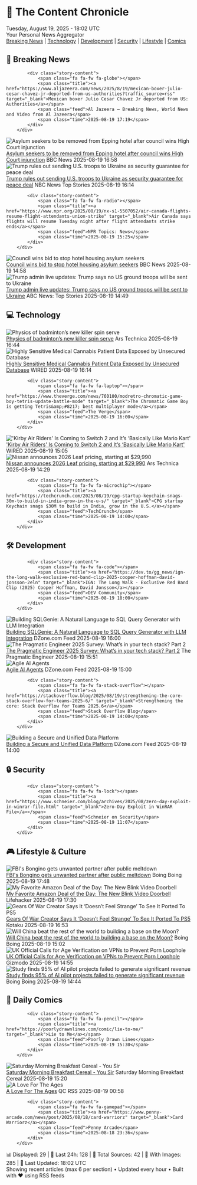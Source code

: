 <!-- Processing 54 RSS feeds at 2025-08-19 18:01:57 UTC -->
<!-- Processing: XKCD -->
<!-- Processing: Poorly Drawn Lines -->
<!-- Processing: Dilbert -->
<!-- Processing: CNN Top Stories -->
<!-- Processing: CNN Breaking News -->
<!-- Processing: BBC World News -->
<!-- Processing: BBC Breaking News -->
<!-- Processing: Al Jazeera Breaking News -->
<!-- Processing: CBC News -->
<!-- Error processing https://rss.cbc.ca/lineup/topstories.xml: The read operation timed out -->
<!-- Processing: Sky News World -->
<!-- Processing: Slashdot -->
<!-- Processing: Lobsters Python -->
<!-- Processing: Dev.to -->
<!-- Processing: Linux.com -->
<!-- Processing: Red Hat Blog -->
<!-- Processing: Ubuntu Blog -->
<!-- Processing: GitHub Blog -->
<!-- Processing: GitLab Blog -->
<!-- Processing: Martin Fowler -->
<!-- Processing: Coding Horror -->
<!-- Processing: The Pragmatic Engineer -->
<!-- Processing: Lifehacker -->
<!-- Processing: Kotaku -->
<!-- Processing: Boing Boing -->
<!-- Processing: Schneier on Security -->
<!-- Generated 10 new posts out of 25 feeds processed -->
<div class="newspaper-header">
    <h1 class="newspaper-title">📰 The Content Chronicle</h1>
    <div class="newspaper-date">Tuesday, August 19, 2025 - 18:02 UTC</div>
    <div class="newspaper-subtitle">Your Personal News Aggregator</div>
</div>

<div class="newspaper-nav">
    <a href="#breaking">Breaking News</a> |
    <a href="#tech">Technology</a> |
    <a href="#dev">Development</a> |
    <a href="#security">Security</a> |
    <a href="#lifestyle">Lifestyle</a> |
    <a href="#webcomics">Comics</a>
</div>

<div class="news-section breaking-news" id="breaking">
<h2 class="section-header">🚨 Breaking News</h2>
<div class="stories-container">
<div class="story">
            
            <div class="story-content">
                <span class="fa fa-fw fa-globe"></span>
                <span class="title"><a href="https://www.aljazeera.com/news/2025/8/19/mexican-boxer-julio-cesar-chavez-jr-deported-from-us-authorities?traffic_source=rss" target="_blank">Mexican boxer Julio Cesar Chavez Jr deported from US: Authorities</a></span>
                <span class="feed">Al Jazeera – Breaking News, World News and Video from Al Jazeera</span>
                <span class="time">2025-08-19 17:19</span>
            </div>
        </div>
<div class="story">
            <img src="https://ichef.bbci.co.uk/ace/standard/240/cpsprodpb/52ea/live/ef444390-659b-11f0-9860-39ad79010224.jpg" alt="Asylum seekers to be removed from Epping hotel after council wins High Court injunction" class="story-image" loading="lazy" onerror="this.style.display='none'">
            <div class="story-content">
                <span class="fa fa-fw fa-flag"></span>
                <span class="title"><a href="https://www.bbc.com/news/articles/cy98gdnrl7lo?at_medium=RSS&at_campaign=rss" target="_blank">Asylum seekers to be removed from Epping hotel after council wins High Court injunction</a></span>
                <span class="feed">BBC News</span>
                <span class="time">2025-08-19 16:58</span>
            </div>
        </div>
<div class="story">
            <img src="https://media-cldnry.s-nbcnews.com/image/upload/t_fit_1500w/mpx/2704722219/2025_08/1755620069025_now_daily_a_alcindor_trump_troops_ukr_250819_1920x1080-r8q1rs.jpg" alt="Trump rules out sending U.S. troops to Ukraine as security guarantee for peace deal" class="story-image" loading="lazy" onerror="this.style.display='none'">
            <div class="story-content">
                <span class="fa fa-fw fa-broadcast-tower"></span>
                <span class="title"><a href="https://www.nbcnews.com/now/video/trump-rules-out-sending-u-s-troops-to-ukraine-as-security-guarantee-for-peace-deal-245282885882" target="_blank">Trump rules out sending U.S. troops to Ukraine as security guarantee for peace deal</a></span>
                <span class="feed">NBC News Top Stories</span>
                <span class="time">2025-08-19 16:14</span>
            </div>
        </div>
<div class="story">
            
            <div class="story-content">
                <span class="fa fa-fw fa-radio"></span>
                <span class="title"><a href="https://www.npr.org/2025/08/19/nx-s1-5507052/air-canada-flights-resume-flight-attendants-union-strike" target="_blank">Air Canada says flights will resume Tuesday night after flight attendants strike ends</a></span>
                <span class="feed">NPR Topics: News</span>
                <span class="time">2025-08-19 15:25</span>
            </div>
        </div>
<div class="story">
            <img src="https://ichef.bbci.co.uk/ace/standard/240/cpsprodpb/0f2c/live/60f697b0-1203-11ef-82e8-cd354766a224.png" alt="Council wins bid to stop hotel housing asylum seekers" class="story-image" loading="lazy" onerror="this.style.display='none'">
            <div class="story-content">
                <span class="fa fa-fw fa-flag"></span>
                <span class="title"><a href="https://www.bbc.com/news/articles/cy98gdnrl7lo?at_medium=RSS&at_campaign=rss" target="_blank">Council wins bid to stop hotel housing asylum seekers</a></span>
                <span class="feed">BBC News</span>
                <span class="time">2025-08-19 14:58</span>
            </div>
        </div>
<div class="story">
            <img src="https://s.abcnews.com/images/US/donald-trump-4-gty-gmh-250819_1755609953435_hpMain_4x3t_384.jpg" alt="Trump admin live updates: Trump says no US ground troops will be sent to Ukraine" class="story-image" loading="lazy" onerror="this.style.display='none'">
            <div class="story-content">
                <span class="fa fa-fw fa-tv"></span>
                <span class="title"><a href="https://abcnews.go.com/Politics/live-updates/trump-admin-live-updates/?id=124734940" target="_blank">Trump admin live updates: Trump says no US ground troops will be sent to Ukraine</a></span>
                <span class="feed">ABC News: Top Stories</span>
                <span class="time">2025-08-19 14:49</span>
            </div>
        </div>
</div>
</div>
<div class="news-section tech-news" id="tech">
<h2 class="section-header">💻 Technology</h2>
<div class="stories-container">
<div class="story">
            <img src="https://cdn.arstechnica.net/wp-content/uploads/2025/08/badminton1-500x500-1755543561.jpg" alt="Physics of badminton’s new killer spin serve" class="story-image" loading="lazy" onerror="this.style.display='none'">
            <div class="story-content">
                <span class="fa fa-fw fa-cog"></span>
                <span class="title"><a href="https://arstechnica.com/science/2025/08/physics-of-badmintons-new-killer-spin-serve/" target="_blank">Physics of badminton’s new killer spin serve</a></span>
                <span class="feed">Ars Technica</span>
                <span class="time">2025-08-19 16:44</span>
            </div>
        </div>
<div class="story">
            <img src="https://media.wired.com/photos/689e56af26c500411f5d07b3/master/pass/Security_weedcard_GettyImages-1466383594.jpg" alt="Highly Sensitive Medical Cannabis Patient Data Exposed by Unsecured Database" class="story-image" loading="lazy" onerror="this.style.display='none'">
            <div class="story-content">
                <span class="fa fa-fw fa-bolt"></span>
                <span class="title"><a href="https://www.wired.com/story/highly-sensitive-medical-cannabis-patient-data-exposed-by-unsecured-database/" target="_blank">Highly Sensitive Medical Cannabis Patient Data Exposed by Unsecured Database</a></span>
                <span class="feed">WIRED</span>
                <span class="time">2025-08-19 16:14</span>
            </div>
        </div>
<div class="story">
            
            <div class="story-content">
                <span class="fa fa-fw fa-laptop"></span>
                <span class="title"><a href="https://www.theverge.com/news/760100/modretro-chromatic-game-boy-tetris-update-battle-mode" target="_blank">The Chromatic Game Boy is getting Tetris&amp;#8217; best multiplayer mode</a></span>
                <span class="feed">The Verge</span>
                <span class="time">2025-08-19 16:00</span>
            </div>
        </div>
<div class="story">
            <img src="https://media.wired.com/photos/68a3997a3892a70a1366475d/master/pass/Switch2_16x9_KirbyAirRiders_Art.jpg" alt="&#x27;Kirby Air Riders&#x27; Is Coming to Switch 2 and It’s ‘Basically Like Mario Kart&#x27;" class="story-image" loading="lazy" onerror="this.style.display='none'">
            <div class="story-content">
                <span class="fa fa-fw fa-bolt"></span>
                <span class="title"><a href="https://www.wired.com/story/kirby-air-riders-is-coming-to-switch-2-and-its-basically-like-mario-kart/" target="_blank">&#x27;Kirby Air Riders&#x27; Is Coming to Switch 2 and It’s ‘Basically Like Mario Kart&#x27;</a></span>
                <span class="feed">WIRED</span>
                <span class="time">2025-08-19 15:05</span>
            </div>
        </div>
<div class="story">
            <img src="https://cdn.arstechnica.net/wp-content/uploads/2025/06/250308_All-new_Nissan_LEAF_Dynamic_Pictures_02-500x500-1755612763.jpg" alt="Nissan announces 2026 Leaf pricing, starting at $29,990" class="story-image" loading="lazy" onerror="this.style.display='none'">
            <div class="story-content">
                <span class="fa fa-fw fa-cog"></span>
                <span class="title"><a href="https://arstechnica.com/cars/2025/08/nissan-announces-2026-leaf-pricing-starting-at-29990/" target="_blank">Nissan announces 2026 Leaf pricing, starting at $29,990</a></span>
                <span class="feed">Ars Technica</span>
                <span class="time">2025-08-19 14:29</span>
            </div>
        </div>
<div class="story">
            
            <div class="story-content">
                <span class="fa fa-fw fa-microchip"></span>
                <span class="title"><a href="https://techcrunch.com/2025/08/19/cpg-startup-keychain-snags-30m-to-build-in-india-grow-in-the-u-s/" target="_blank">CPG startup Keychain snags $30M to build in India, grow in the U.S.</a></span>
                <span class="feed">TechCrunch</span>
                <span class="time">2025-08-19 14:00</span>
            </div>
        </div>
</div>
</div>
<div class="news-section dev-news" id="dev">
<h2 class="section-header">🛠️ Development</h2>
<div class="stories-container">
<div class="story">
            
            <div class="story-content">
                <span class="fa fa-fw fa-code"></span>
                <span class="title"><a href="https://dev.to/gg_news/ign-the-long-walk-exclusive-red-band-clip-2025-cooper-hoffman-david-jonsson-2eln" target="_blank">IGN: The Long Walk - Exclusive Red Band Clip (2025) Cooper Hoffman, David Jonsson</a></span>
                <span class="feed">DEV Community</span>
                <span class="time">2025-08-19 18:00</span>
            </div>
        </div>
<div class="story">
            <img src="https://dz2cdn1.dzone.com/thumbnail?fid=18566288&w=600" alt="Building SQLGenie: A Natural Language to SQL Query Generator with LLM Integration" class="story-image" loading="lazy" onerror="this.style.display='none'">
            <div class="story-content">
                <span class="fa fa-fw fa-newspaper"></span>
                <span class="title"><a href="https://dzone.com/articles/building-sqlgenie-a-natural-language-to-sql-query" target="_blank">Building SQLGenie: A Natural Language to SQL Query Generator with LLM Integration</a></span>
                <span class="feed">DZone.com Feed</span>
                <span class="time">2025-08-19 16:00</span>
            </div>
        </div>
<div class="story">
            <img src="https://substack-post-media.s3.amazonaws.com/public/images/bd076157-5ad9-48c7-933a-cec7f5eb0897_1146x948.png" alt="The Pragmatic Engineer 2025 Survey: What’s in your tech stack? Part 2" class="story-image" loading="lazy" onerror="this.style.display='none'">
            <div class="story-content">
                <span class="fa fa-fw fa-wrench"></span>
                <span class="title"><a href="https://newsletter.pragmaticengineer.com/p/the-pragmatic-engineer-2025-survey-part-2" target="_blank">The Pragmatic Engineer 2025 Survey: What’s in your tech stack? Part 2</a></span>
                <span class="feed">The Pragmatic Engineer</span>
                <span class="time">2025-08-19 15:51</span>
            </div>
        </div>
<div class="story">
            <img src="https://dz2cdn1.dzone.com/thumbnail?fid=18566837&w=600" alt="Agile AI Agents" class="story-image" loading="lazy" onerror="this.style.display='none'">
            <div class="story-content">
                <span class="fa fa-fw fa-newspaper"></span>
                <span class="title"><a href="https://dzone.com/articles/agile-ai-agents" target="_blank">Agile AI Agents</a></span>
                <span class="feed">DZone.com Feed</span>
                <span class="time">2025-08-19 15:00</span>
            </div>
        </div>
<div class="story">
            
            <div class="story-content">
                <span class="fa fa-fw fa-stack-overflow"></span>
                <span class="title"><a href="https://stackoverflow.blog/2025/08/19/strengthening-the-core-stack-overflow-for-teams-2025-6/" target="_blank">Strengthening the core: Stack Overflow for Teams 2025.6</a></span>
                <span class="feed">Stack Overflow Blog</span>
                <span class="time">2025-08-19 14:00</span>
            </div>
        </div>
<div class="story">
            <img src="https://dz2cdn1.dzone.com/thumbnail?fid=18566245&w=600" alt="Building a Secure and Unified Data Platform" class="story-image" loading="lazy" onerror="this.style.display='none'">
            <div class="story-content">
                <span class="fa fa-fw fa-newspaper"></span>
                <span class="title"><a href="https://dzone.com/articles/gcp-vpc-vm-cloudsql-bigquery-setup" target="_blank">Building a Secure and Unified Data Platform</a></span>
                <span class="feed">DZone.com Feed</span>
                <span class="time">2025-08-19 14:00</span>
            </div>
        </div>
</div>
</div>
<div class="news-section security-news" id="security">
<h2 class="section-header">🔒 Security</h2>
<div class="stories-container">
<div class="story">
            
            <div class="story-content">
                <span class="fa fa-fw fa-lock"></span>
                <span class="title"><a href="https://www.schneier.com/blog/archives/2025/08/zero-day-exploit-in-winrar-file.html" target="_blank">Zero-Day Exploit in WinRAR File</a></span>
                <span class="feed">Schneier on Security</span>
                <span class="time">2025-08-19 11:07</span>
            </div>
        </div>
</div>
</div>
<div class="news-section lifestyle-news" id="lifestyle">
<h2 class="section-header">🎮 Lifestyle & Culture</h2>
<div class="stories-container">
<div class="story">
            <img src="https://i0.wp.com/boingboing.net/wp-content/uploads/2025/08/bongino.jpg?fit=1200%2C798&amp;quality=60&amp;ssl=1" alt="FBI&#x27;s Bongino gets unwanted partner after public meltdown" class="story-image" loading="lazy" onerror="this.style.display='none'">
            <div class="story-content">
                <span class="fa fa-fw fa-arrow-right"></span>
                <span class="title"><a href="https://boingboing.net/2025/08/19/fbis-bongino-gets-unwanted-partner-after-public-meltdown.html" target="_blank">FBI&#x27;s Bongino gets unwanted partner after public meltdown</a></span>
                <span class="feed">Boing Boing</span>
                <span class="time">2025-08-19 17:48</span>
            </div>
        </div>
<div class="story">
            <img src="https://lifehacker.com/imagery/articles/01JKTTZQ0F1TS1YG3F88Q7861Q/hero-image.png" alt="My Favorite Amazon Deal of the Day: The New Blink Video Doorbell" class="story-image" loading="lazy" onerror="this.style.display='none'">
            <div class="story-content">
                <span class="fa fa-fw fa-life-ring"></span>
                <span class="title"><a href="https://lifehacker.com/tech/my-favorite-amazon-deal-of-the-day-blink-video-doorbell?utm_medium=RSS" target="_blank">My Favorite Amazon Deal of the Day: The New Blink Video Doorbell</a></span>
                <span class="feed">Lifehacker</span>
                <span class="time">2025-08-19 17:30</span>
            </div>
        </div>
<div class="story">
            <img src="https://kotaku.com/app/uploads/2025/06/f57134bee1d3050962c127248bedad4d.jpg" alt="Gears Of War Creator Says It ‘Doesn’t Feel Strange’ To See It Ported To PS5" class="story-image" loading="lazy" onerror="this.style.display='none'">
            <div class="story-content">
                <span class="fa fa-fw fa-gamepad"></span>
                <span class="title"><a href="https://kotaku.com/gears-of-war-creator-cliffyb-ps5-port-thrilled-strange-xbox-return-to-gears-2000618463" target="_blank">Gears Of War Creator Says It ‘Doesn’t Feel Strange’ To See It Ported To PS5</a></span>
                <span class="feed">Kotaku</span>
                <span class="time">2025-08-19 16:53</span>
            </div>
        </div>
<div class="story">
            <img src="https://i0.wp.com/boingboing.net/wp-content/uploads/2025/08/Moon.jpg?fit=1080%2C612&amp;quality=60&amp;ssl=1" alt="Will China beat the rest of the world to building a base on the Moon?" class="story-image" loading="lazy" onerror="this.style.display='none'">
            <div class="story-content">
                <span class="fa fa-fw fa-arrow-right"></span>
                <span class="title"><a href="https://boingboing.net/2025/08/19/will-china-beat-the-rest-of-the-world-to-building-a-base-on-the-moon.html" target="_blank">Will China beat the rest of the world to building a base on the Moon?</a></span>
                <span class="feed">Boing Boing</span>
                <span class="time">2025-08-19 15:02</span>
            </div>
        </div>
<div class="story">
            <img src="https://gizmodo.com/app/uploads/2025/08/Best-VPN-for-Brave-Browser.jpg" alt="UK Official Calls for Age Verification on VPNs to Prevent Porn Loophole" class="story-image" loading="lazy" onerror="this.style.display='none'">
            <div class="story-content">
                <span class="fa fa-fw fa-computer"></span>
                <span class="title"><a href="https://gizmodo.com/uk-official-calls-for-age-verification-on-vpns-to-prevent-porn-loophole-2000644942" target="_blank">UK Official Calls for Age Verification on VPNs to Prevent Porn Loophole</a></span>
                <span class="feed">Gizmodo</span>
                <span class="time">2025-08-19 14:55</span>
            </div>
        </div>
<div class="story">
            <img src="https://i0.wp.com/boingboing.net/wp-content/uploads/2025/08/ai.png?fit=1613%2C827&amp;quality=55&amp;ssl=1" alt="Study finds 95% of AI pilot projects failed to generate significant revenue" class="story-image" loading="lazy" onerror="this.style.display='none'">
            <div class="story-content">
                <span class="fa fa-fw fa-arrow-right"></span>
                <span class="title"><a href="https://boingboing.net/2025/08/19/study-finds-95-of-ai-pilot-projects-failed-to-generate-significant-revenue.html" target="_blank">Study finds 95% of AI pilot projects failed to generate significant revenue</a></span>
                <span class="feed">Boing Boing</span>
                <span class="time">2025-08-19 14:44</span>
            </div>
        </div>
</div>
</div>
<div class="news-section webcomics-section" id="webcomics">
<h2 class="section-header">🎨 Daily Comics</h2>
<div class="stories-container">
<div class="story">
            
            <div class="story-content">
                <span class="fa fa-fw fa-pencil"></span>
                <span class="title"><a href="https://poorlydrawnlines.com/comic/lie-to-me/" target="_blank">Lie to Me</a></span>
                <span class="feed">Poorly Drawn Lines</span>
                <span class="time">2025-08-19 15:30</span>
            </div>
        </div>
<div class="story">
            <img src="https://www.smbc-comics.com/comics/1755378772-20250819.png" alt="Saturday Morning Breakfast Cereal - You Sir" class="story-image" loading="lazy" onerror="this.style.display='none'">
            <div class="story-content">
                <span class="fa fa-fw fa-smile"></span>
                <span class="title"><a href="https://www.smbc-comics.com/comic/you-sir" target="_blank">Saturday Morning Breakfast Cereal - You Sir</a></span>
                <span class="feed">Saturday Morning Breakfast Cereal</span>
                <span class="time">2025-08-19 15:20</span>
            </div>
        </div>
<div class="story">
            <img src="http://www.questionablecontent.net/comics/5638.png" alt="A Love For The Ages" class="story-image" loading="lazy" onerror="this.style.display='none'">
            <div class="story-content">
                <span class="fa fa-fw fa-music"></span>
                <span class="title"><a href="http://questionablecontent.net/view.php?comic=5638" target="_blank">A Love For The Ages</a></span>
                <span class="feed">QC RSS</span>
                <span class="time">2025-08-19 00:58</span>
            </div>
        </div>
<div class="story">
            
            <div class="story-content">
                <span class="fa fa-fw fa-gamepad"></span>
                <span class="title"><a href="https://www.penny-arcade.com/news/post/2025/08/18/card-warriorz" target="_blank">Card Warriorz</a></span>
                <span class="feed">Penny Arcade</span>
                <span class="time">2025-08-18 23:36</span>
            </div>
        </div>
</div>
</div>

<div class="newspaper-footer">
    <div class="stats">
        📊 Displayed: 29 | 📅 Last 24h: 128 | 📡 Total Sources: 42 | 📸 With Images: 285 |
        🔄 Last Updated: 18:02 UTC
    </div>
    <div class="footer-note">
        Showing recent articles (max 6 per section) • Updated every hour • Built with ❤️ using RSS feeds
    </div>
</div>
